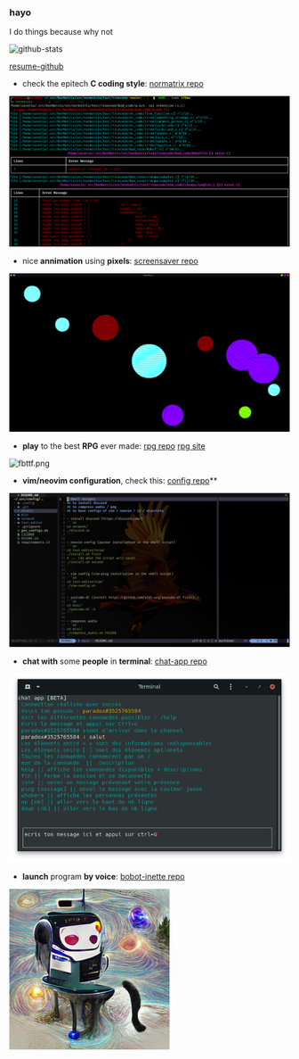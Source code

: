 ### hayo

I do things because why not

![github-stats](https://github-readme-stats.vercel.app/api/?username=Saverio976&count_private=true&theme=tokyonight&showicons=true)

[resume-github](https://resume.github.io/?Saverio976)

- check the epitech **C coding style**:
[normatrix repo](https://github.com/Saverio976/NorMatrix)

![normatrix-example.png.png](https://raw.githubusercontent.com/Saverio976/NorMatrix/main/assets/example_normatrix.png)


- nice **annimation** using **pixels**:
[screensaver repo](https://github.com/Saverio976/ScreenSaver)

![bubulle.png](https://github.com/Saverio976/ScreenSaver/blob/main/assets/screens/screen_5.png)


- **play** to the best **RPG** ever made:
[rpg repo](https://github.com/X-R-G-B/FlashBackToTheFuture)
[rpg site](https://x-r-g-b.github.io/html/creation_popup/fbttf.html)

![fbttf.png](https://x-r-g-b.github.io/assets/img/creation/fbttf.png)


- **vim/neovim configuration**, check this:
[config repo](https://github.com/Saverio976/config)**

![neovim.png](https://github.com/Saverio976/config/blob/main/assets/open_one_file.png)


- **chat with** some **people** in **terminal**:
[chat-app repo](https://github.com/Saverio976/Chat-App-TUI)

![chat-app.png](https://github.com/Saverio976/Chat-App-TUI/blob/main/assets/image/chat_app_tui.png)


- **launch** program **by voice**:
[bobot-inette repo](https://github.com/Saverio976/bobot-inette)

![chat-robot.png](https://github.com/Saverio976/bobot-inette/blob/main/chat-robot.png)
